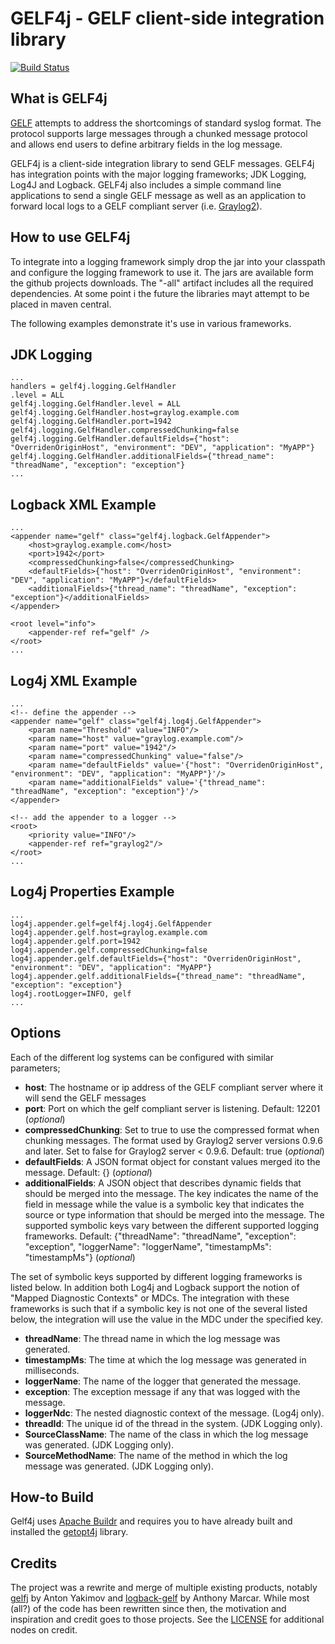 GELF4j - GELF client-side integration library
=============================================

[![Build Status](https://secure.travis-ci.org/realityforge/gelf4j.png?branch=master)](http://travis-ci.org/realityforge/gelf4j)

What is GELF4j
--------------

[GELF](http://www.graylog2.org/about/gelf) attempts to address the shortcomings of standard syslog format. The protocol supports large messages through a chunked message protocol and allows end users to define arbitrary fields in the log message.

GELF4j is a client-side integration library to send GELF messages. GELF4j has integration points with the major logging frameworks; JDK Logging, Log4J and Logback. GELF4j also includes a simple command line applications to send a single GELF message as well as an application to forward local logs to a GELF compliant server (i.e. [Graylog2](http://www.graylog2.org)).

How to use GELF4j
-----------------

To integrate into a logging framework simply drop the jar into your classpath and configure the logging framework to use it. The jars are available form the github projects downloads. The "-all" artifact includes all the required dependencies. At some point i the future the libraries mayt attempt to be placed in maven central.

The following examples demonstrate it's use in various frameworks.

JDK Logging
-----------

    ...
    handlers = gelf4j.logging.GelfHandler
    .level = ALL
    gelf4j.logging.GelfHandler.level = ALL
    gelf4j.logging.GelfHandler.host=graylog.example.com
    gelf4j.logging.GelfHandler.port=1942
    gelf4j.logging.GelfHandler.compressedChunking=false
    gelf4j.logging.GelfHandler.defaultFields={"host": "OverridenOriginHost", "environment": "DEV", "application": "MyAPP"}
    gelf4j.logging.GelfHandler.additionalFields={"thread_name": "threadName", "exception": "exception"}
    ...

Logback XML Example
-------------------

    ...
    <appender name="gelf" class="gelf4j.logback.GelfAppender">
        <host>graylog.example.com</host>
        <port>1942</port>
        <compressedChunking>false</compressedChunking>
        <defaultFields>{"host": "OverridenOriginHost", "environment": "DEV", "application": "MyAPP"}</defaultFields>
        <additionalFields>{"thread_name": "threadName", "exception": "exception"}</additionalFields>
    </appender>

    <root level="info">
        <appender-ref ref="gelf" />
    </root>
    ...

Log4j XML Example
-----------------

    ...
    <!-- define the appender -->
    <appender name="gelf" class="gelf4j.log4j.GelfAppender">
        <param name="Threshold" value="INFO"/>
        <param name="host" value="graylog.example.com"/>
        <param name="port" value="1942"/>
        <param name="compressedChunking" value="false"/>
        <param name="defaultFields" value='{"host": "OverridenOriginHost", "environment": "DEV", "application": "MyAPP"}'/>
        <param name="additionalFields" value='{"thread_name": "threadName", "exception": "exception"}'/>
    </appender>

    <!-- add the appender to a logger -->
    <root>
        <priority value="INFO"/>
        <appender-ref ref="graylog2"/>
    </root>
    ...


Log4j Properties Example
------------------------

    ...
    log4j.appender.gelf=gelf4j.log4j.GelfAppender
    log4j.appender.gelf.host=graylog.example.com
    log4j.appender.gelf.port=1942
    log4j.appender.gelf.compressedChunking=false
    log4j.appender.gelf.defaultFields={"host": "OverridenOriginHost", "environment": "DEV", "application": "MyAPP"}
    log4j.appender.gelf.additionalFields={"thread_name": "threadName", "exception": "exception"}
    log4j.rootLogger=INFO, gelf
    ...

Options
-------

Each of the different log systems can be configured with similar parameters;

- **host**: The hostname or ip address of the GELF compliant server where it will send the GELF messages
- **port**: Port on which the gelf compliant server is listening. Default: 12201 (*optional*)
- **compressedChunking**: Set to true to use the compressed format when chunking messages. The format used by Graylog2 server versions 0.9.6 and later. Set to false for Graylog2 server < 0.9.6. Default: true (*optional*)
- **defaultFields**: A JSON format object for constant values merged ito the message. Default: {} (*optional*)
- **additionalFields**: A JSON object that describes dynamic fields that should be merged into the message. The key indicates the name of the field in message while the value is a symbolic key that indicates the source or type information that should be merged into the message. The supported symbolic keys vary between the different supported logging frameworks. Default: {"threadName": "threadName", "exception": "exception", "loggerName": "loggerName", "timestampMs": "timestampMs"} (*optional*)

The set of symbolic keys supported by different logging frameworks is listed below. In addition both Log4j and Logback support the notion of "Mapped Diagnostic Contexts" or MDCs. The integration with these frameworks is such that if a symbolic key is not one of the several listed below, the integration will use the value in the MDC under the specified key.
- **threadName**: The thread name in which the log message was generated.
- **timestampMs**: The time at which the log message was generated in milliseconds.
- **loggerName**: The name of the logger that generated the message.
- **exception**: The exception message if any that was logged with the message.
- **loggerNdc**: The nested diagnostic context of the message. (Log4j only).
- **threadId**: The unique id of the thread in the system. (JDK Logging only).
- **SourceClassName**: The name of the class in which the log message was generated. (JDK Logging only).
- **SourceMethodName**: The name of the method in which the log message was generated. (JDK Logging only).

How-to Build
------------

Gelf4j uses [Apache Buildr](http://buildr.apache.org) and requires you to have already built and installed the [getopt4j](https://github.com/realityforge/getopt4j) library.

Credits
-------

The project was a rewrite and merge of multiple existing products, notably [gelfj](https://github.com/t0xa/gelfj) by Anton Yakimov and [logback-gelf](https://github.com/Moocar/logback-gelf) by Anthony Marcar. While most (all?) of the code has been rewritten since then, the motivation and inspiration and credit goes to those projects. See the [LICENSE](LICENSE) for additional nodes on credit.
